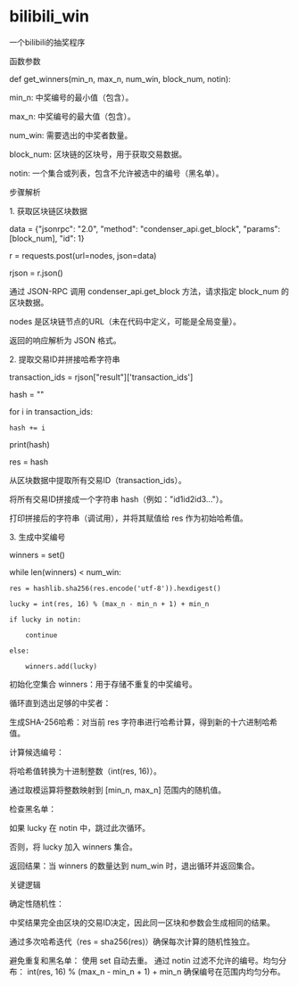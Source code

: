 # bilibili_win
一个bilibili的抽奖程序

函数参数​​

def get_winners(min_n, max_n, num_win, block_num, notin):

​​min_n​​: 中奖编号的最小值（包含）。

​​max_n​​: 中奖编号的最大值（包含）。

​​num_win​​: 需要选出的中奖者数量。

​​block_num​​: 区块链的区块号，用于获取交易数据。

​​notin​​: 一个集合或列表，包含不允许被选中的编号（黑名单）。

​​步骤解析​​


​​1. 获取区块链区块数据​​

data = {"jsonrpc": "2.0", "method": "condenser_api.get_block", "params": [block_num], "id": 1}

r = requests.post(url=nodes, json=data)

rjson = r.json()

通过 JSON-RPC 调用 condenser_api.get_block 方法，请求指定 block_num 的区块数据。

nodes 是区块链节点的URL（未在代码中定义，可能是全局变量）。

返回的响应解析为 JSON 格式。

​​2. 提取交易ID并拼接哈希字符串​​

transaction_ids = rjson["result"]['transaction_ids']

hash = ""

for i in transaction_ids:

    hash += i
    
print(hash)

res = hash

从区块数据中提取所有交易ID（transaction_ids）。

将所有交易ID拼接成一个字符串 hash（例如："id1id2id3..."）。

打印拼接后的字符串（调试用），并将其赋值给 res 作为初始哈希值。

​​3. 生成中奖编号​​

winners = set()

while len(winners) < num_win:

    res = hashlib.sha256(res.encode('utf-8')).hexdigest()
    
    lucky = int(res, 16) % (max_n - min_n + 1) + min_n
    
    if lucky in notin:
    
        continue
        
    else:
    
        winners.add(lucky)
        
​​初始化空集合 winners​​：用于存储不重复的中奖编号。

​​循环直到选出足够的中奖者​​：

​​生成SHA-256哈希​​：对当前 res 字符串进行哈希计算，得到新的十六进制哈希值。

​​计算候选编号​​：

将哈希值转换为十进制整数（int(res, 16)）。

通过取模运算将整数映射到 [min_n, max_n] 范围内的随机值。

​​检查黑名单​​：

如果 lucky 在 notin 中，跳过此次循环。

否则，将 lucky 加入 winners 集合。

​​返回结果​​：当 winners 的数量达到 num_win 时，退出循环并返回集合。

​​关键逻辑​​

​​确定性随机性​​：

中奖结果完全由区块的交易ID决定，因此同一区块和参数会生成相同的结果。

通过多次哈希迭代（res = sha256(res)）确保每次计算的随机性独立。

​​避免重复和黑名单​​：
使用 set 自动去重。
通过 notin 过滤不允许的编号。
​​均匀分布​​：
int(res, 16) % (max_n - min_n + 1) + min_n 确保编号在范围内均匀分布。
